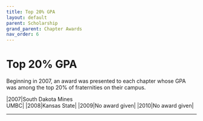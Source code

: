 ```yaml
---
title: Top 20% GPA
layout: default
parent: Scholarship
grand_parent: Chapter Awards
nav_order: 6
---
```

#  Top 20% GPA

Beginning in 2007, an award was presented to each chapter whose GPA was among the top 20% of fraternities on their campus.

|2007|South Dakota Mines<br>UMBC|
|2008|Kansas State|
|2009|No award given|
|2010|No award given|


----